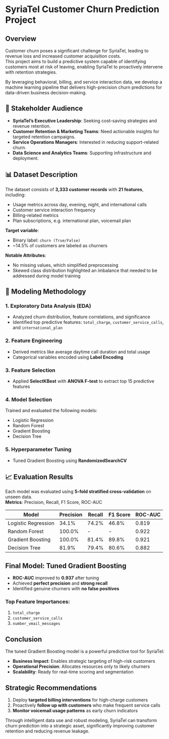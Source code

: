# SyriaTel Customer Churn Prediction Project

##  Overview

Customer churn poses a significant challenge for SyriaTel, leading to revenue loss and increased customer acquisition costs.  
This project aims to build a predictive system capable of identifying customers most at risk of leaving, enabling SyriaTel to proactively intervene with retention strategies.

By leveraging behavioral, billing, and service interaction data, we develop a machine learning pipeline that delivers high-precision churn predictions for data-driven business decision-making.



## 👥 Stakeholder Audience

- **SyriaTel’s Executive Leadership**: Seeking cost-saving strategies and revenue retention.  
- **Customer Retention & Marketing Teams**: Need actionable insights for targeted retention campaigns.  
- **Service Operations Managers**: Interested in reducing support-related churn.  
- **Data Science and Analytics Teams**: Supporting infrastructure and deployment.  



## 📊 Dataset Description

The dataset consists of **3,333 customer records** with **21 features**, including:

- Usage metrics across day, evening, night, and international calls  
- Customer service interaction frequency  
- Billing-related metrics  
- Plan subscriptions, e.g. international plan, voicemail plan  

**Target variable**:  
- Binary label: `churn (True/False)`  
- ~14.5% of customers are labeled as churners  

**Notable Attributes**:
- No missing values, which simplified preprocessing  
- Skewed class distribution highlighted an imbalance that needed to be addressed during model training  



## 🔬 Modeling Methodology

### 1. Exploratory Data Analysis (EDA)
- Analyzed churn distribution, feature correlations, and significance  
- Identified top predictive features: `total_charge`, `customer_service_calls`, and `international_plan`  

### 2. Feature Engineering
- Derived metrics like average daytime call duration and total usage  
- Categorical variables encoded using **Label Encoding**

### 3. Feature Selection
- Applied **SelectKBest** with **ANOVA F-test** to extract top 15 predictive features  

### 4. Model Selection
Trained and evaluated the following models:

- Logistic Regression  
- Random Forest  
- Gradient Boosting  
- Decision Tree  

### 5. Hyperparameter Tuning
- Tuned Gradient Boosting using **RandomizedSearchCV**



## 📈 Evaluation Results

Each model was evaluated using **5-fold stratified cross-validation** on unseen data.  
**Metrics**: Precision, Recall, F1 Score, ROC-AUC

| Model              | Precision | Recall | F1 Score | ROC-AUC |
|-------------------|-----------|--------|----------|---------|
| Logistic Regression | 34.1%   | 74.2%  | 46.8%    | 0.819   |
| Random Forest       | 100.0%  | -      | -        | 0.922   |
| Gradient Boosting   | 100.0%  | 81.4%  | 89.8%    | 0.921   |
| Decision Tree       | 81.9%   | 79.4%  | 80.6%    | 0.882   |



##  Final Model: Tuned Gradient Boosting

- **ROC-AUC** improved to **0.937** after tuning  
- Achieved **perfect precision** and **strong recall**  
- Identified genuine churners with **no false positives**

###  Top Feature Importances:
1. `total_charge`  
2. `customer_service_calls`  
3. `number_vmail_messages`  



##  Conclusion

The tuned Gradient Boosting model is a powerful predictive tool for SyriaTel:

- **Business Impact**: Enables strategic targeting of high-risk customers  
- **Operational Precision**: Allocates resources only to likely churners  
- **Scalability**: Ready for real-time scoring and segmentation  



##  Strategic Recommendations

1. Deploy **targeted billing interventions** for high-charge customers  
2. Proactively **follow up with customers** who make frequent service calls  
3. **Monitor voicemail usage patterns** as early churn indicators  

Through intelligent data use and robust modeling, SyriaTel can transform churn prediction into a strategic asset, significantly improving customer retention and reducing revenue leakage.
